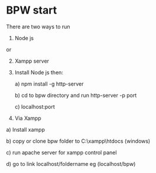 # BPW start

There are two ways to run
1) Node js


or

2) Xampp server

1) Install Node js then: 
	
	a) npm install -g http-server 

	b) cd to bpw directory and run http-server -p port

	c) localhost:port


2) Via Xampp	

a)  Install xampp 

b)  copy or clone bpw  folder to C:\xampp\htdocs (windows)

c) run apache server for xampp control panel

d) go to link localhost/foldername eg (localhost/bpw)


